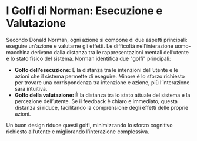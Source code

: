 # I Golfi di Norman: Esecuzione e Valutazione

Secondo Donald Norman, ogni azione si compone di due aspetti principali: eseguire un'azione e valutarne gli effetti. Le difficoltà nell’interazione uomo-macchina derivano dalla distanza tra le rappresentazioni mentali dell’utente e lo stato fisico del sistema. Norman identifica due "golfi" principali:

- **Golfo dell’esecuzione:** È la distanza tra le intenzioni dell’utente e le azioni che il sistema permette di eseguire. Minore è lo sforzo richiesto per trovare una corrispondenza tra intenzione e azione, più l’interazione sarà intuitiva.
- **Golfo della valutazione:** È la distanza tra lo stato attuale del sistema e la percezione dell’utente. Se il feedback è chiaro e immediato, questa distanza si riduce, facilitando la comprensione degli effetti delle proprie azioni.

Un buon design riduce questi golfi, minimizzando lo sforzo cognitivo richiesto all’utente e migliorando l’interazione complessiva.
